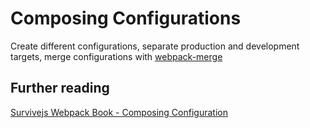 # Composing Configurations

Create different configurations, separate production and development targets, merge configurations with [webpack-merge](https://github.com/survivejs/webpack-merge)

## Further reading

[Survivejs Webpack Book - Composing Configuration](https://survivejs.com/webpack/developing/composing-configuration/)